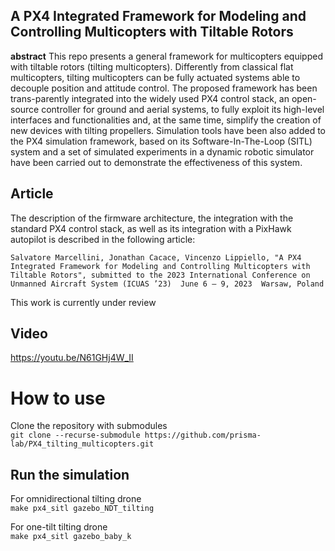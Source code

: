 ## A PX4 Integrated Framework for Modeling and Controlling Multicopters with Tiltable Rotors

__abstract__ This repo presents a general framework for multicopters equipped with tiltable rotors (tilting multicopters). Differently from classical flat multicopters, tilting multicopters can be fully actuated systems able to decouple position and attitude control. The proposed framework has been trans-parently integrated into the widely used PX4 control stack, an open-source controller for ground and aerial systems, to fully exploit its high-level interfaces and functionalities and, at the same time, simplify the creation of new devices with tilting propellers. Simulation tools have been also added to the PX4 simulation framework, based on its Software-In-The-Loop (SITL) system and a set of simulated experiments in a dynamic robotic simulator have been carried out to demonstrate the effectiveness of this system. 

## Article 
The description of the firmware architecture, the integration with the standard PX4 control stack, as well as its integration with a PixHawk autopilot is described in the following article:

``Salvatore Marcellini, Jonathan Cacace, Vincenzo Lippiello, "A PX4 Integrated Framework for Modeling and Controlling Multicopters with Tiltable Rotors", submitted to the 2023 International Conference on Unmanned Aircraft System (ICUAS ’23)  June 6 – 9, 2023  Warsaw, Poland``

This work is currently under review

## Video
https://youtu.be/N61GHj4W_II

# How to use
Clone the repository with submodules <br />
`git clone --recurse-submodule https://github.com/prisma-lab/PX4_tilting_multicopters.git`

## Run the simulation
For omnidirectional tilting drone <br />
`make px4_sitl gazebo_NDT_tilting`

For one-tilt tilting drone <br />
`make px4_sitl gazebo_baby_k`

